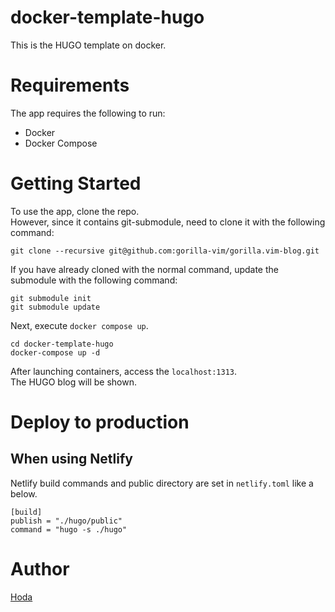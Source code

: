 # docker-template-hugo

This is the HUGO template on docker.

# Requirements

The app requires the following to run:

- Docker
- Docker Compose

# Getting Started

To use the app, clone the repo.  
However, since it contains git-submodule, need to clone it with the following command:

```
git clone --recursive git@github.com:gorilla-vim/gorilla.vim-blog.git
```

If you have already cloned with the normal command, update the submodule with the following command:

```
git submodule init
git submodule update
```

Next, execute `docker compose up`.

```
cd docker-template-hugo
docker-compose up -d
```

After launching containers, access the `localhost:1313`.  
The HUGO blog will be shown.

# Deploy to production

## When using Netlify

Netlify build commands and public directory are set in `netlify.toml` like a below.

```
[build]
publish = "./hugo/public"
command = "hugo -s ./hugo"
```

# Author

[Hoda](https://hodalog.com)

